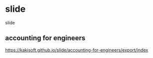 # slide
slide

## accounting for engineers
<https://kakisoft.github.io/slide/accounting-for-engineers/export/index>



